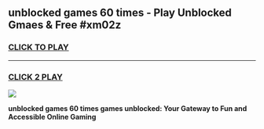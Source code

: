 
## unblocked games 60 times - Play Unblocked Gmaes & Free #xm02z
<h3>
<a href="https://premium.freeplayer.one?title=unblocked_games_60_times&ref=01M">CLICK TO PLAY</a></h3>
<hr>

<h3>
<a href="https://premium.freeplayer.one?title=unblocked_games_60_times&ref=01M">CLICK 2 PLAY</a>
  
</h3>

<a href="https://premium.freeplayer.one?title=unblocked_games_60_times&ref=01M"><img src="https://clearcache.store/games.png"></a>


**unblocked games 60 times games unblocked: Your Gateway to Fun and Accessible Online Gaming**
